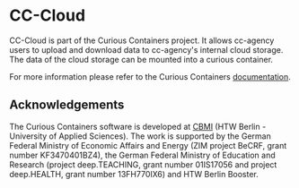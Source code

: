 # CC-Cloud

CC-Cloud is part of the Curious Containers project. It allows cc-agency users to upload and download data to cc-agency's internal cloud storage. The data of the cloud storage can be mounted into a curious container.

For more information please refer to the Curious Containers [documentation](https://www.curious-containers.cc/).

## Acknowledgements

The Curious Containers software is developed at [CBMI](https://cbmi.htw-berlin.de/) (HTW Berlin - University of Applied Sciences). The work is supported by the German Federal Ministry of Economic Affairs and Energy (ZIM project BeCRF, grant number KF3470401BZ4), the German Federal Ministry of Education and Research (project deep.TEACHING, grant number 01IS17056 and project deep.HEALTH, grant number 13FH770IX6) and HTW Berlin Booster.
